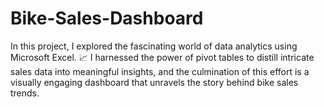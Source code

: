 # Bike-Sales-Dashboard
In this project, I explored the fascinating world of data analytics using Microsoft Excel. 📈 I harnessed the power of pivot tables to distill intricate sales data into meaningful insights, and the culmination of this effort is a visually engaging dashboard that unravels the story behind bike sales trends.
